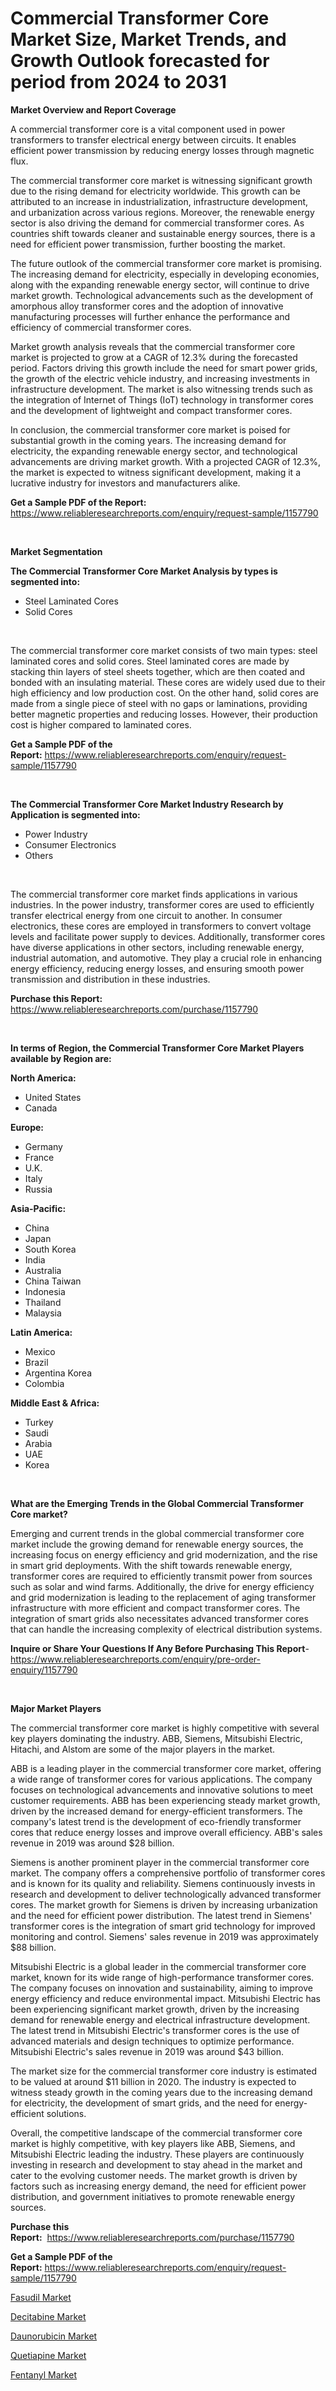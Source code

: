 <p><h1>Commercial Transformer Core Market Size, Market Trends, and Growth Outlook forecasted for period from 2024 to 2031</h1></p><p><strong>Market Overview and Report Coverage</strong></p>
<p><p>A commercial transformer core is a vital component used in power transformers to transfer electrical energy between circuits. It enables efficient power transmission by reducing energy losses through magnetic flux.</p><p>The commercial transformer core market is witnessing significant growth due to the rising demand for electricity worldwide. This growth can be attributed to an increase in industrialization, infrastructure development, and urbanization across various regions. Moreover, the renewable energy sector is also driving the demand for commercial transformer cores. As countries shift towards cleaner and sustainable energy sources, there is a need for efficient power transmission, further boosting the market.</p><p>The future outlook of the commercial transformer core market is promising. The increasing demand for electricity, especially in developing economies, along with the expanding renewable energy sector, will continue to drive market growth. Technological advancements such as the development of amorphous alloy transformer cores and the adoption of innovative manufacturing processes will further enhance the performance and efficiency of commercial transformer cores.</p><p>Market growth analysis reveals that the commercial transformer core market is projected to grow at a CAGR of 12.3% during the forecasted period. Factors driving this growth include the need for smart power grids, the growth of the electric vehicle industry, and increasing investments in infrastructure development. The market is also witnessing trends such as the integration of Internet of Things (IoT) technology in transformer cores and the development of lightweight and compact transformer cores.</p><p>In conclusion, the commercial transformer core market is poised for substantial growth in the coming years. The increasing demand for electricity, the expanding renewable energy sector, and technological advancements are driving market growth. With a projected CAGR of 12.3%, the market is expected to witness significant development, making it a lucrative industry for investors and manufacturers alike.</p></p>
<p><strong>Get a Sample PDF of the Report:</strong> <a href="https://www.reliableresearchreports.com/enquiry/request-sample/1157790">https://www.reliableresearchreports.com/enquiry/request-sample/1157790</a></p>
<p>&nbsp;</p>
<p><strong>Market Segmentation</strong></p>
<p><strong>The Commercial Transformer Core Market Analysis by types is segmented into:</strong></p>
<p><ul><li>Steel Laminated Cores</li><li>Solid Cores</li></ul></p>
<p>&nbsp;</p>
<p><p>The commercial transformer core market consists of two main types: steel laminated cores and solid cores. Steel laminated cores are made by stacking thin layers of steel sheets together, which are then coated and bonded with an insulating material. These cores are widely used due to their high efficiency and low production cost. On the other hand, solid cores are made from a single piece of steel with no gaps or laminations, providing better magnetic properties and reducing losses. However, their production cost is higher compared to laminated cores.</p></p>
<p><strong>Get a Sample PDF of the Report:</strong>&nbsp;<a href="https://www.reliableresearchreports.com/enquiry/request-sample/1157790">https://www.reliableresearchreports.com/enquiry/request-sample/1157790</a></p>
<p>&nbsp;</p>
<p><strong>The Commercial Transformer Core Market Industry Research by Application is segmented into:</strong></p>
<p><ul><li>Power Industry</li><li>Consumer Electronics</li><li>Others</li></ul></p>
<p>&nbsp;</p>
<p><p>The commercial transformer core market finds applications in various industries. In the power industry, transformer cores are used to efficiently transfer electrical energy from one circuit to another. In consumer electronics, these cores are employed in transformers to convert voltage levels and facilitate power supply to devices. Additionally, transformer cores have diverse applications in other sectors, including renewable energy, industrial automation, and automotive. They play a crucial role in enhancing energy efficiency, reducing energy losses, and ensuring smooth power transmission and distribution in these industries.</p></p>
<p><strong>Purchase this Report:</strong>&nbsp; <a href="https://www.reliableresearchreports.com/purchase/1157790">https://www.reliableresearchreports.com/purchase/1157790</a></p>
<p>&nbsp;</p>
<p><strong>In terms of Region, the Commercial Transformer Core Market Players available by Region are:</strong></p>
<p>
    <p> <strong> North America: </strong>
        <ul>
            <li>United States</li>
            <li>Canada</li>
        </ul>
        </p> 
    <p> <strong> Europe: </strong>
        <ul>
            <li>Germany</li>
            <li>France</li>
            <li>U.K.</li>
            <li>Italy</li>
            <li>Russia</li>
        </ul>
        </p> 
    <p> <strong> Asia-Pacific: </strong>
        <ul>
            <li>China</li>
            <li>Japan</li>
            <li>South Korea</li>
            <li>India</li>
            <li>Australia</li>
            <li>China Taiwan</li>
            <li>Indonesia</li>
            <li>Thailand</li>
            <li>Malaysia</li>
        </ul>
        </p> 
    <p> <strong> Latin America: </strong>
        <ul>
            <li>Mexico</li>
            <li>Brazil</li>
            <li>Argentina Korea</li>
            <li>Colombia</li>
        </ul>
        </p> 
    <p> <strong> Middle East & Africa: </strong>
        <ul>
            <li>Turkey</li>
            <li>Saudi</li>
            <li>Arabia</li>
            <li>UAE</li>
            <li>Korea</li>
        </ul>
    </p>
    </p>
<p>&nbsp;</p>
<p><strong>What are the Emerging Trends in the Global Commercial Transformer Core market?</strong></p>
<p><p>Emerging and current trends in the global commercial transformer core market include the growing demand for renewable energy sources, the increasing focus on energy efficiency and grid modernization, and the rise in smart grid deployments. With the shift towards renewable energy, transformer cores are required to efficiently transmit power from sources such as solar and wind farms. Additionally, the drive for energy efficiency and grid modernization is leading to the replacement of aging transformer infrastructure with more efficient and compact transformer cores. The integration of smart grids also necessitates advanced transformer cores that can handle the increasing complexity of electrical distribution systems.</p></p>
<p><strong>Inquire or Share Your Questions If Any Before Purchasing This Report</strong>- <a href="https://www.reliableresearchreports.com/enquiry/pre-order-enquiry/1157790">https://www.reliableresearchreports.com/enquiry/pre-order-enquiry/1157790</a></p>
<p>&nbsp;</p>
<p><strong>Major Market Players</strong></p>
<p><p>The commercial transformer core market is highly competitive with several key players dominating the industry. ABB, Siemens, Mitsubishi Electric, Hitachi, and Alstom are some of the major players in the market.</p><p>ABB is a leading player in the commercial transformer core market, offering a wide range of transformer cores for various applications. The company focuses on technological advancements and innovative solutions to meet customer requirements. ABB has been experiencing steady market growth, driven by the increased demand for energy-efficient transformers. The company's latest trend is the development of eco-friendly transformer cores that reduce energy losses and improve overall efficiency. ABB's sales revenue in 2019 was around $28 billion.</p><p>Siemens is another prominent player in the commercial transformer core market. The company offers a comprehensive portfolio of transformer cores and is known for its quality and reliability. Siemens continuously invests in research and development to deliver technologically advanced transformer cores. The market growth for Siemens is driven by increasing urbanization and the need for efficient power distribution. The latest trend in Siemens' transformer cores is the integration of smart grid technology for improved monitoring and control. Siemens' sales revenue in 2019 was approximately $88 billion.</p><p>Mitsubishi Electric is a global leader in the commercial transformer core market, known for its wide range of high-performance transformer cores. The company focuses on innovation and sustainability, aiming to improve energy efficiency and reduce environmental impact. Mitsubishi Electric has been experiencing significant market growth, driven by the increasing demand for renewable energy and electrical infrastructure development. The latest trend in Mitsubishi Electric's transformer cores is the use of advanced materials and design techniques to optimize performance. Mitsubishi Electric's sales revenue in 2019 was around $43 billion.</p><p>The market size for the commercial transformer core industry is estimated to be valued at around $11 billion in 2020. The industry is expected to witness steady growth in the coming years due to the increasing demand for electricity, the development of smart grids, and the need for energy-efficient solutions.</p><p>Overall, the competitive landscape of the commercial transformer core market is highly competitive, with key players like ABB, Siemens, and Mitsubishi Electric leading the industry. These players are continuously investing in research and development to stay ahead in the market and cater to the evolving customer needs. The market growth is driven by factors such as increasing energy demand, the need for efficient power distribution, and government initiatives to promote renewable energy sources.</p></p>
<p><strong>Purchase this Report:</strong>&nbsp;&nbsp;<a href="https://www.reliableresearchreports.com/purchase/1157790">https://www.reliableresearchreports.com/purchase/1157790</a></p>
<p></p>
<p><strong>Get a Sample PDF of the Report:</strong>&nbsp;<a href="https://www.reliableresearchreports.com/enquiry/request-sample/1157790">https://www.reliableresearchreports.com/enquiry/request-sample/1157790</a></p>
<p><p><a href="https://medium.com/@sainreportprime/fasudil-nbsp-market-focuses-on-market-share-size-and-projected-forecast-till-2030-1a2d2287688f">Fasudil Market</a></p><p><a href="https://medium.com/@deirdredavies67/decitabine-market-trends-and-market-analysis-forecasted-for-period-2023-2030-ac9ecaef98dc">Decitabine Market</a></p><p><a href="https://medium.com/p/96161abb2809/edit">Daunorubicin Market</a></p><p><a href="https://medium.com/@sainreportprime/quetiapine-market-size-cagr-trends-2024-2030-bc46a3f33847">Quetiapine Market</a></p><p><a href="https://medium.com/@sainreportprime/fentanyl-market-insight-market-trends-growth-forecasted-from-2023-to-2030-a28020487a56">Fentanyl Market</a></p></p>